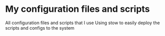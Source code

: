 # My configuration files and scripts
All configuration files and scripts that I use
Using stow to easily deploy the scripts and configs to the system

